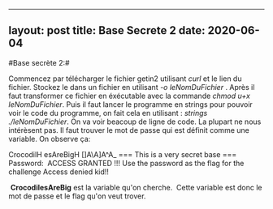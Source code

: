
---
layout: post
title:  Base Secrete 2
date:   2020-06-04
---

#Base secrète 2:#

Commencez par télécharger le fichier getin2 utilisant *curl* et le lien du fichier. Stockez le dans un fichier en utilisant *-o leNomDuFichier* . Après il faut transformer ce fichier en éxécutable avec la commande *chmod u+x leNomDuFichier*. Puis il faut lancer le programme en strings pour pouvoir voir le code du programme, on fait cela en utilisant : *strings ./leNomDuFichier*. On va voir beacoup de ligne de code. La plupart ne nous intérèsent pas. Il faut trouver le mot de passe qui est définit comme une variable. On observe ça:

CrocodilH
esAreBigH
[]A\A]A^A_
=== This is a very secret base ===
Password:
 ACCESS GRANTED !!!
Use the password as the flag for the challenge
Access denied kid!!

 **CrocodilesAreBig** est la variable qu'on cherche.  Cette variable est donc le mot de passe et le flag qu'on veut trover.​​​